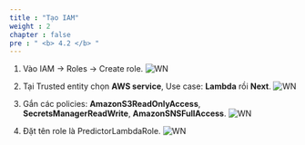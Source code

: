```yaml
---
title : "Tạo IAM"
weight : 2 
chapter : false
pre : " <b> 4.2 </b> "
---
```


1. Vào IAM -> Roles -> Create role.
![WN](/images/4.warning/005-cb.png)

2. Tại Trusted entity chọn **AWS service**, Use case: **Lambda** rồi **Next**.
![WN](/images/4.warning/006-cb.png)

4. Gắn các policies: **AmazonS3ReadOnlyAccess**, **SecretsManagerReadWrite**, **AmazonSNSFullAccess**.
![WN](/images/4.warning/007-cb.png)


5. Đặt tên role là PredictorLambdaRole.
![WN](/images/4.warning/008-cb.png)
